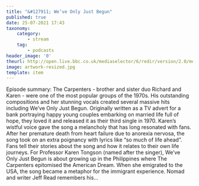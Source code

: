 ```yaml
---
title: "&#127911; We’ve Only Just Begun"
published: true
date: 25-07-2021 17:43
taxonomy:
    category:
        - stream
    tag:
        - podcasts
header_image: '0'
theurl: http://open.live.bbc.co.uk/mediaselector/6/redir/version/2.0/mediaset/audio-nondrm-download/proto/http/vpid/p09npfmz.mp3
image: artwork-resized.jpg
template: item
--- 
```

Episode summary: The Carpenters - brother and sister duo Richard and Karen - were one of the most popular groups of the 1970s. His outstanding compositions and her stunning vocals created several massive hits including We’ve Only Just Begun. Originally written as a TV advert for a bank portraying happy young couples embarking on married life full of hope, they loved it and released it as their third single in 1970. Karen’s wistful voice gave the song a melancholy that has long resonated with fans. After her premature death from heart failure due to anorexia nervosa, the song took on an extra poignancy with lyrics like “so much of life ahead”. Fans tell their stories about the song and how it relates to their own life journeys. For Professor Karen Tongson (named after the singer), We’ve Only Just Begun is about growing up in the Philippines where The Carpenters epitomised the American Dream. When she emigrated to the USA, the song became a metaphor for the immigrant experience. Nomad and writer Jeff Read remembers his…

